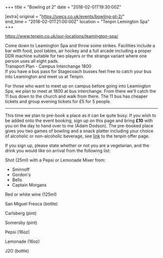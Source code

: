 +++
title = "Bowling pt 2"
date = "2018-02-01T19:30:00Z"

[extra]
original = "https://uwcs.co.uk/events/bowling-pt-2/"    
end_time = "2018-02-01T21:00:00Z"
location = "Tenpin Lemington Spa"
+++

<https://www.tenpin.co.uk/our-locations/leamington-spa/>  

Come down to Leamington Spa and throw some strikes. Facilities include a bar with food, pool tables, air hockey and a full arcade including a proper DDR machine suitable for two players or the strange variant where one person uses all eight pads.  
Transport Plan - Campus Interchange 1800  
If you have a bus pass for Stagecoach busses feel free to catch your bus into Leamington and meet us at Tenpin.

For those who want to meet up on campus before going into Leamington Spa, we plan to meet at 1800 at bus interchange. From there we'll catch the 11 bus down to the church and walk from there. The 11 bus has cheaper tickets and group evening tickets for £5 for 5 people. 

-----

This time we plan to pre-book a place as it can be quite busy. If you wish to be added onto the event booking, sign up on this page and bring **£10** with you on the day to hand over to me (Adam Dodson). The pre-booked place gives you two games of bowling and a snack platter including your choice of alcoholic or non-alcoholic beverage, see [link](https://www.tenpin.co.uk/offers/bowling-offers/%C2%A310-thursdays/) to the tenpin offer page. 

If you sign up, please state whether or not you are a vegetarian, and the drink you would like on arrival from the following list:

Shot (25ml) with a Pepsi or Lemonade Mixer from:

  - Smirnoff  
  - Gordon's  
  - Bells  
  - Captain Morgans  

Red or white wine (125ml)

San Miguel Fresca (bottle)

Carlsberg (pint)

Somersby (pint)

Pepsi (16oz)

Lemonade (16oz)

J2O (bottle)


